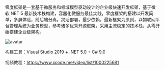 零度框架是一套基于微服务和领域模型驱动设计的企业级快速开发框架，基于微软.NET 5 最新技术栈构建，容器化微服务最佳实践，零度框架的搭建以开发简单，多屏体验，前后端分离，灵活部署，最少依赖，最新框架为原则，以物联网平台管理系统为业务模型，参考诸多优秀开源框架，采用主流稳定的技术栈，从零开始搭建企业级架构。

![avatar](https://www.xcode.me/img/weframework/stacks.svg)

构建工具：Visual Studio 2019 + .NET 5.0 + C# 9.0
 
视频教程：https://www.xcode.me/video/list/1000225681
